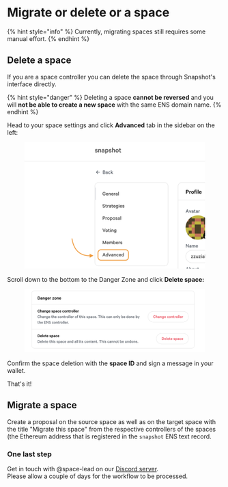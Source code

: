 # Migrate or delete or a space

{% hint style="info" %}
Currently, migrating spaces still requires some manual effort.&#x20;
{% endhint %}

## Delete a space

If you are a space controller you can delete the space through Snapshot's interface directly.

{% hint style="danger" %}
Deleting a space **cannot be reversed** and you will **not be able to create a new space** with the same ENS domain name.
{% endhint %}

Head to your space settings and click **Advanced** tab in the sidebar on the left:

<figure><img src="../../.gitbook/assets/image (2).png" alt=""><figcaption></figcaption></figure>

Scroll down to the bottom to the Danger Zone and click **Delete space:**

<figure><img src="../../.gitbook/assets/Screenshot 2023-04-05 at 10.05.05.png" alt=""><figcaption></figcaption></figure>

Confirm the space deletion with the **space ID** and sign a message in your wallet.

That's it!&#x20;

## Migrate a space

Create a proposal on the source space as well as on the target space with the title "Migrate this space" from the respective controllers of the spaces (the Ethereum address that is registered in the `snapshot` ENS text record.

### One last step

Get in touch with @space-lead on our [Discord server](https://discord.gg/snapshot).\
Please allow a couple of days for the workflow to be processed.
